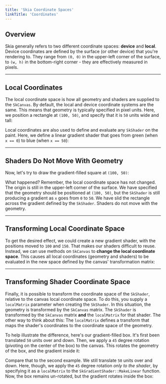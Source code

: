 ```yaml
---
title: 'Skia Coordinate Spaces'
linkTitle: 'Coordinates'
---
```


## Overview

Skia generally refers to two different coordinate spaces: **device** and
**local**. Device coordinates are defined by the surface (or other device) that
you're rendering to. They range from `(0, 0)` in the upper-left corner of the
surface, to `(w, h)` in the bottom-right corner - they are effectively measured
in pixels.

---

## Local Coordinates

The local coordinate space is how all geometry and shaders are supplied to the
`SkCanvas`. By default, the local and device coordinate systems are the same.
This means that geometry is typically specified in pixel units. Here, we
position a rectangle at `(100, 50)`, and specify that it is `50` units wide and
tall:

<fiddle-embed name='96f782b723c5240aab440242f4c7cbfb'></fiddle-embed>

Local coordinates are also used to define and evaluate any `SkShader` on the
paint. Here, we define a linear gradient shader that goes from green (when
`x == 0`) to blue (when `x == 50`):

<fiddle-embed name='97cf81a465fdeff01d2298e07a0802a3'></fiddle-embed>

---

## Shaders Do Not Move With Geometry

Now, let's try to draw the gradient-filled square at `(100, 50)`:

<fiddle-embed name='3adc73d23d57084f954f52c6b14c8772'></fiddle-embed>

What happened? Remember, the local coordinate space has not changed. The origin
is still in the upper-left corner of the surface. We have specified that the
geometry should be positioned at `(100, 50)`, but the `SkShader` is still
producing a gradient as `x` goes from `0` to `50`. We have slid the rectangle
across the gradient defined by the `SkShader`. Shaders do not move with the
geometry.

---

## Transforming Local Coordinate Space

To get the desired effect, we could create a new gradient shader, with the
positions moved to `100` and `150`. That makes our shaders difficult to reuse.
Instead, we can use methods on `SkCanvas` to **change the local coordinate
space**. This causes all local coordinates (geometry and shaders) to be
evaluated in the new space defined by the canvas' transformation matrix:

<fiddle-embed name='ce89b326b2bbe41587eec738706bf155'></fiddle-embed>

---

## <span>Transforming Shader Coordinate Space</span>

Finally, it is possible to transform the coordinate space of the `SkShader`,
relative to the canvas local coordinate space. To do this, you supply a
`localMatrix` parameter when creating the `SkShader`. In this situation, the
geometry is transformed by the `SkCanvas` matrix. The `SkShader` is transformed
by the `SkCanvas` matrix **and** the `localMatrix` for that shader. The other
way to think about this: The `localMatrix` defines a transform that maps the
shader's coordinates to the coordinate space of the geometry.

To help illustrate the difference, here's our gradient-filled box. It's first
been translated `50` units over and down. Then, we apply a `45` degree rotation
(pivoting on the center of the box) to the canvas. This rotates the geometry of
the box, and the gradient inside it:

<fiddle-embed name='d4b52d94342f1b55900d489c7ba8fd21'></fiddle-embed>

Compare that to the second example. We still translate `50` units over and down.
Here, though, we apply the `45` degree rotation _only to the shader_, by
specifying it as a `localMatrix` to the `SkGradientShader::MakeLinear` function.
Now, the box remains un-rotated, but the gradient rotates inside the box:

<fiddle-embed name='886fa46943b67e0d6aa78486dcfbcc2c'></fiddle-embed>
